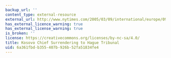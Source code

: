 ```yaml
---
backup_url: ''
content_type: external-resource
external_url: http://www.nytimes.com/2005/03/09/international/europe/09kosovo.html
has_external_licence_warning: true
has_external_license_warning: true
is_broken: ''
license: https://creativecommons.org/licenses/by-nc-sa/4.0/
title: Kosovo Chief Surrendering to Hague Tribunal
uid: 6a361fbd-b355-407b-926b-52fa51834fe4
---
```

